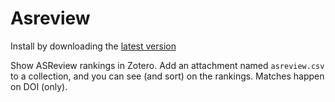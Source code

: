 Asreview
=================

Install by downloading the [latest version](https://github.com/retorquere/zotero-asreview/releases/latest)

Show ASReview rankings in Zotero. Add an attachment named `asreview.csv` to a collection, and you can see (and sort) on the rankings. Matches happen on DOI (only).
